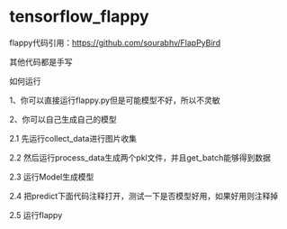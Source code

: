 # tensorflow_flappy

flappy代码引用：https://github.com/sourabhv/FlapPyBird  

其他代码都是手写 

如何运行  

1、你可以直接运行flappy.py但是可能模型不好，所以不灵敏  

2、你可以自己生成自己的模型  

2.1 先运行collect_data进行图片收集  

2.2 然后运行process_data生成两个pkl文件，并且get_batch能够得到数据 

2.3 运行Model生成模型  

2.4 把predict下面代码注释打开，测试一下是否模型好用，如果好用则注释掉 

2.5 运行flappy
